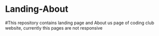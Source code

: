 ﻿# Landing-About
#This repository contains landing page and About us page of coding club website, currently this pages are not responsive
